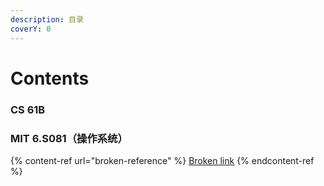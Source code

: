 ```yaml
---
description: 目录
coverY: 0
---
```


# Contents

### CS 61B

### MIT 6.S081（操作系统）



{% content-ref url="broken-reference" %}
[Broken link](broken-reference)
{% endcontent-ref %}
